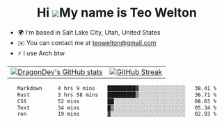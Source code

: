<div align="center">
  
# Hi ![](https://user-images.githubusercontent.com/18350557/176309783-0785949b-9127-417c-8b55-ab5a4333674e.gif)My name is Teo Welton
</div>

*   🌍  I'm based in Salt Lake City, Utah, United States
*   ✉️  You can contact me at [teowelton@gmail.com](mailto:teowelton@gmail.com)
*   ⚡  I use Arch btw

<div align="center">

|||
|:-------------------------:|:-------------------------:|
| [![DragonDev's GitHub stats](https://github-readme-stats.vercel.app/api?username=DragonDev07&bg_color=1e1e2e&text_color=cdd6f4&icon_color=cba6f7&title_color=94e2d5)](https://github.com/DragonDev07) | [![GitHub Streak](https://streak-stats.demolab.com?user=DragonDev07&theme=catppuccin-mocha)](https://git.io/streak-stats) |

<!--START_SECTION:waka-->

```txt
Markdown     4 hrs 9 mins    █████████▓░░░░░░░░░░░░░░░   38.41 %
Rust         3 hrs 58 mins   █████████▒░░░░░░░░░░░░░░░   36.71 %
CSS          52 mins         ██░░░░░░░░░░░░░░░░░░░░░░░   08.03 %
Text         34 mins         █▒░░░░░░░░░░░░░░░░░░░░░░░   05.34 %
ron          19 mins         ▓░░░░░░░░░░░░░░░░░░░░░░░░   02.93 %
```

<!--END_SECTION:waka-->

</div>

